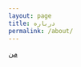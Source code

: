 ```yaml
---
layout: page
title: درباره
permalink: /about/
---
```


[من][twitter]

[twitter]: http://twitter.com/1yazdi
